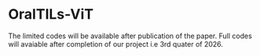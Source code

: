 # OralTILs-ViT

The limited codes will be available after publication of the paper. Full codes will avaiable after completion of our project i.e 3rd quater of 2026.
